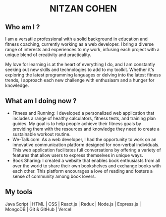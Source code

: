 <h1 align="center">NITZAN COHEN</h1>

## Who am I ?
I am a versatile professional with a solid background in education and fitness coaching, currently working as a web developer. I bring a diverse range of interests and experiences to my work, infusing each project with a unique blend of creativity and practicality.

My love for learning is at the heart of everything I do, and I am constantly seeking out new skills and technologies to add to my toolkit. Whether it's exploring the latest programming languages or delving into the latest fitness trends, I approach each new challenge with enthusiasm and a hunger for knowledge.

## What am I doing now ?
- Fitness and Running: I developed a personalized web application that includes a range of healthy calculators, fitness tests, and training plan guides. My goal is to help people achieve their fitness goals by providing them with the resources and knowledge they need to create a sustainable workout routine.
- We-Talk.com: As a web developer, I had the opportunity to work on an innovative communication platform designed for non-verbal individuals. This web application facilitates full conversations by offering a variety of features that allow users to express themselves in unique ways.
- Book Sharing: I created a website that enables book enthusiasts from all over the world to share their own bookshelves and exchange books with each other. This platform encourages a love of reading and fosters a sense of community among book lovers.

## My tools
Java Script | HTML | CSS | React.js | Redux | Node.js | Express.js | MongoDB | Git & GitHub | Vercel

<!--
**NitzanC07/NitzanC07** is a ✨ _special_ ✨ repository because its `README.md` (this file) appears on your GitHub profile.

Here are some ideas to get you started:

- 🔭 I’m currently working on ...
- 🌱 I’m currently learning ...
- 👯 I’m looking to collaborate on ...
- 🤔 I’m looking for help with ...
- 💬 Ask me about ...
- 📫 How to reach me: ...
- 😄 Pronouns: ...
- ⚡ Fun fact: ...
-->

